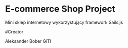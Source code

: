 # E-commerce Shop Project

Mini sklep internetowy wykorzystujący framework Sails.js
 
#Creator

Aleksander Bober
GiTI


